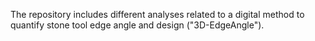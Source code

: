 The repository includes different analyses related to a digital method to quantify stone tool edge angle and design ("3D-EdgeAngle"). 
